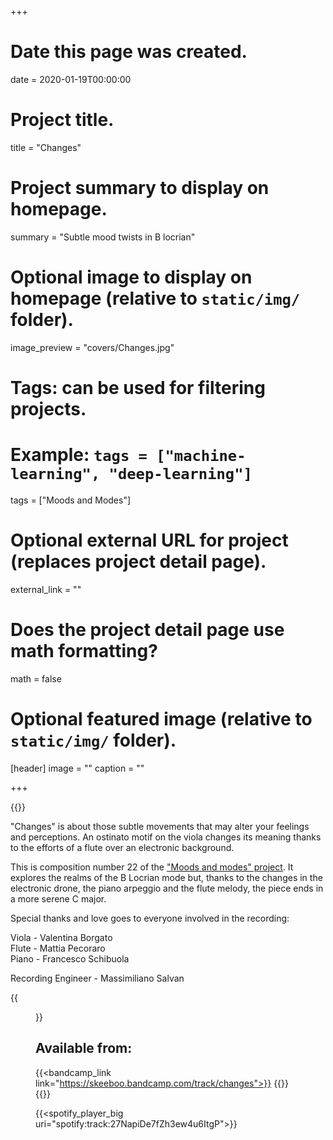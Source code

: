 +++
# Date this page was created.
date = 2020-01-19T00:00:00

# Project title.
title = "Changes"

# Project summary to display on homepage.
summary = "Subtle mood twists in B locrian"

# Optional image to display on homepage (relative to `static/img/` folder).
image_preview = "covers/Changes.jpg"

# Tags: can be used for filtering projects.
# Example: `tags = ["machine-learning", "deep-learning"]`
tags = ["Moods and Modes"]

# Optional external URL for project (replaces project detail page).
external_link = ""

# Does the project detail page use math formatting?
math = false

# Optional featured image (relative to `static/img/` folder).
[header]
image = ""
caption = ""

+++

{{<bandcamp title="Changes" track="1551703790" link="https://skeeboo.bandcamp.com/track/changes">}}

"Changes" is about those subtle movements that may alter your feelings and perceptions. 
An ostinato motif on the viola changes its meaning thanks to the efforts of a flute over an electronic background.

This is composition number 22 of the ["Moods and modes" project](/post/moods_and_modes). 
It explores the realms of the B Locrian mode but, thanks to the changes in the electronic drone, the piano arpeggio and the flute melody, the piece ends in a more serene C major.

Special thanks and love goes to everyone involved in the recording:

Viola - Valentina Borgato <br/>
Flute - Mattia Pecoraro <br/>
Piano - Francesco Schibuola

Recording Engineer - Massimiliano Salvan

{{<figure src="/img/covers/Changes.jpg" width="320" link="https://distrokid.com/hyperfollow/skeeboo/changes" target="_blank">}}

## Available from:

{{<bandcamp_link link="https://skeeboo.bandcamp.com/track/changes">}}
{{<spotify link="https://spoti.fi/39cLM6N">}}
{{<itunes link="https://music.apple.com/us/album/changes-single/1495775988">}}

{{<spotify_player_big uri="spotify:track:27NapiDe7fZh3ew4u6ItgP">}}